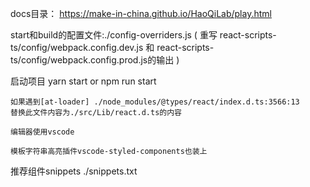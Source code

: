 docs目录：
https://make-in-china.github.io/HaoQiLab/play.html

start和build的配置文件:./config-overriders.js ( 重写 react-scripts-ts/config/webpack.config.dev.js 和  react-scripts-ts/config/webpack.config.prod.js的输出 )

启动项目
    yarn start or npm run start

    如果遇到[at-loader] ./node_modules/@types/react/index.d.ts:3566:13
    替换此文件内容为./src/Lib/react.d.ts的内容
    
    编辑器使用vscode

    模板字符串高亮插件vscode-styled-components也装上

推荐组件snippets
    ./snippets.txt